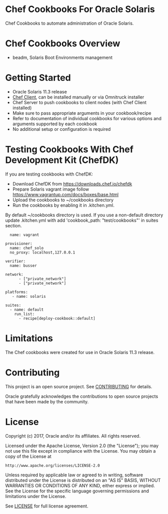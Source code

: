 # Chef Cookbooks For Oracle Solaris
Chef Cookbooks to automate administration of Oracle Solaris.

# Chef Cookbooks Overview
   - beadm, Solaris Boot Environments management

# Getting Started
   - Oracle Solaris 11.3 release
   - [Chef Client](https://downloads.chef.io/chef/12.19.36#solaris2), can be installed
     manually or via Omnitruck installer
   - Chef Server to push cookbooks to client nodes (with Chef Client installed)
   - Make sure to pass appropriate arguments in your cookbook/recipe
   - Refer to documentation of individual cookbooks for various options
     and arguments supported by each cookbook
   - No additional setup or configuration is required

# Testing Cookbooks With Chef Development Kit (ChefDK)

If you are testing cookbooks with ChefDK:
   - Download ChefDK from https://downloads.chef.io/chefdk
   - Prepare Solaris vagrant image follow https://www.vagrantup.com/docs/boxes/base.html
   - Upload the cookbooks to ~/cookbooks directory 
   - Run the cookbooks by enabling it in .kitchen.yml.

By default ~/cookbooks directory is used. If you use a non-default directory update
.kitchen.yml with add 'cookbook_path: "test/cookbooks"' in suites section.

```text
  name: vagrant

provisioner:
  name: chef_solo
  no_proxy: localhost,127.0.0.1

verifier:
  name: busser

network:
      - ["private_network"]
      - ["private_network"]

platforms:
   - name: solaris

suites:
  - name: default
    run_list:
      - recipe[deploy-cookbook::default]
```

# Limitations
The Chef cookbooks were created for use in Oracle Solaris 11.3 release.

# Contributing
This project is an open source project. See [CONTRIBUTING](./CONTRIBUTING.md) for details.

Oracle gratefully acknowledges the contributions to open source projects that have been made by the community.

# License
Copyright (c) 2017, Oracle and/or its affiliates. All rights reserved.

Licensed under the Apache License, Version 2.0 (the "License");
you may not use this file except in compliance with the License.
You may obtain a copy of the License at

    http://www.apache.org/licenses/LICENSE-2.0

Unless required by applicable law or agreed to in writing, software
distributed under the License is distributed on an "AS IS" BASIS,
WITHOUT WARRANTIES OR CONDITIONS OF ANY KIND, either express or implied.
See the License for the specific language governing permissions and
limitations under the License.

See [LICENSE](./LICENSE) for full license agreement.
